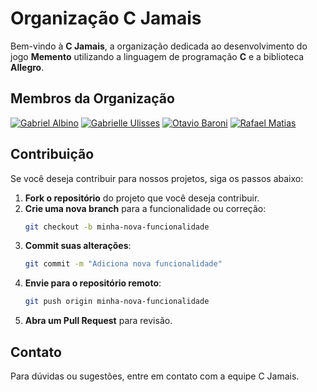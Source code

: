 # Organização C Jamais

Bem-vindo à **C Jamais**, a organização dedicada ao desenvolvimento do jogo **Memento** utilizando a linguagem de programação **C** e a biblioteca **Allegro**.

## Membros da Organização
 [![Gabriel Albino](https://github.com/gabrielalb5.png?size=50)](https://github.com/gabrielalb5) [![Gabrielle Ulisses](https://github.com/gabi-ulisses.png?size=50)](https://github.com/gabi-ulisses) 
[![Otavio Baroni](https://github.com/otaviobaroni.png?size=50)](https://github.com/otaviobaroni) [![Rafael Matias](https://github.com/RafaelMatiass.png?size=50)](https://github.com/RafaelMatiass) 

## Contribuição

Se você deseja contribuir para nossos projetos, siga os passos abaixo:

1. **Fork o repositório** do projeto que você deseja contribuir.
2. **Crie uma nova branch** para a funcionalidade ou correção:
    ```bash
    git checkout -b minha-nova-funcionalidade
    ```
3. **Commit suas alterações**:
    ```bash
    git commit -m "Adiciona nova funcionalidade"
    ```
4. **Envie para o repositório remoto**:
    ```bash
    git push origin minha-nova-funcionalidade
    ```
5. **Abra um Pull Request** para revisão.

## Contato

Para dúvidas ou sugestões, entre em contato com a equipe C Jamais.
